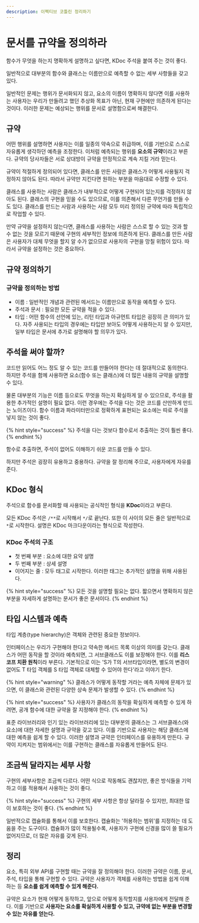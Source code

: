 ```yaml
---
description: 이펙티브 코틀린 정리하기
---
```


# 문서를 규약을 정의하라

함수가 무엇을 하는지 명확하게 설명하고 싶다면, KDoc 주석을 붙여 주는 것이 좋다.

일반적으로 대부분의 함수와 클래스는 이름만으로 예측할 수 없는 세부 사항들을 갖고 있다.

일반적인 문제는 행위가 문서화되지 않고, 요소의 이름이 명확하지 않다면 이를 사용하는 사용자는 우리가 만들려고 했던 추상화 목표가 아닌, 현재 구현에만 의존하게 된다는 것이다. 이러한 문제는 예상되는 행위를 문서로 설명함으로써 해결한다.

## 규약

어떤 행위를 설명하면 사용자는 이를 일종의 약속으로 취급하며, 이를 기반으로 스스로 자유롭게 생각하던 예측을 조정한다. 이처럼 예측되는 행위를 **요소의 규약**이라고 부른다. 규약의 당사자들은 서로 상대방이 규약을 안정적으로 계속 지킬 거라 믿는다.

규약이 적절하게 정의되어 있다면, 클래스를 만든 사람은 클래스가 어떻게 사용될지 걱정하지 않아도 된다. 따라서 규약만 지킨다면 원하는 부분을 마음대로 수정할 수 있다.

클래스를 사용하는 사람은 클래스가 내부적으로 어떻게 구현되어 있는지를 걱정하지 않아도 된다. 클래스의 구현을 믿을 수도 있으므로, 이를 의존해서 다른 무언가를 만들 수도 있다. 클래스를 만드는 사람과 사용하는 사람 모두 미리 정의된 규약에 따라 독립적으로 작업할 수 있다.

만약 규약을 설정하지 않는다면, 클래스를 사용하는 사람은 스스로 할 수 있는 것과 할 수 없는 것을 모르기 때문에 구현의 세부적인 정보에 의존하게 된다. 클래스를 만든 사람은 사용자가 대체 무엇을 할지 알 수가 없으므로 사용자의 구현을 망칠 위험이 있다. 따라서 규약을 설정하는 것은 중요하다.

## 규약 정의하기

### 규약을 정의하는 방법

- 이름 : 일반적인 개념과 관련된 메서드는 이름만으로 동작을 예측할 수 있다.
- 주석과 문서 : 필요한 모든 규약을 적을 수 있다.
- 타입 : 어떤 함수의 선언에 있는, 리턴 타입과 아규먼트 타입은 굉장히 큰 의미가 있다. 자주 사용되는 타입의 경우에는 타입만 보아도 어떻게 사용하는지 알 수 있지만, 일부 타입은 문서에 추가로 설명해야 할 의무가 있다.

## 주석을 써야 할까?

코드만 읽어도 어느 정도 알 수 있는 코드를 만들어야 한다는 데 절대적으로 동의한다. 하지만 주석을 함께 사용하면 요소(함수 또는 클래스)에 더 많은 내용의 규약을 설명할 수 있다.

물론 대부분의 기능은 이름 등으로도 무엇을 하는지 확실하게 알 수 있으므로, 주석을 활용한 추가적인 설명이 필요 없다. 이런 경우에는 주석을 다는 것은 코드를 산만하게 만드는 노이즈이다. 함수 이름과 파라미터만으로 정확하게 표현되는 요소에는 따로 주석을 넣지 않는 것이 좋다.

{% hint style="success" %}
주석을 다는 것보다 함수로서 추출하는 것이 훨씬 좋다.
{% endhint %}

함수로 추출하면, 주석이 없어도 이해하기 쉬운 코드를 만들 수 있다.

하지만 주석은 굉장히 유용하고 중용하다. 규약을 잘 정리해 주므로, 사용자에게 자유를 준다.

## KDoc 형식

주석으로 함수를 문서화할 때 사용되는 공식적인 형식을 **KDoc**이라고 부른다.

모든 KDoc 주석은 `/**`로 시작해서 `*/`로 끝난다. 또한 이 사이의 모든 줄은 일반적으로 `*`로 시작한다. 설명은 KDoc 마크다운이라는 형식으로 작성한다.

### KDoc 주석의 구조

- 첫 번째 부분 : 요소에 대한 요약 설명
- 두 번째 부분 : 상세 설명
- 이어지는 줄 : 모두 태그로 시작한다. 이러한 태그는 추가적인 설명을 위해 사용된다.

{% hint style="success" %}
모든 것을 설명할 필요는 없다. 짧으면서 명확하지 않은 부분을 자세하게 설명하는 문서가 좋은 문서이다.
{% endhint %}

## 타입 시스템과 예측

타입 계층(type hierarchy)은 객체와 관련된 중요한 정보이다.

인터페이스는 우리가 구현해야 한다고 약속한 메서드 목록 이상의 의미를 갖는다. 클래스가 어떤 동작을 할 것이라 예측되면, 그 서브클래스도 이를 보장해야 한다. 이를 **리스코프 치환 원칙**이라 부른다. 기본적으로 이는 'S가 T의 서브타입이라면, 별도의 변경이 없어도 T 타입 객체를 S 타입 객체로 대체할 수 있어야 한다'라고 이야기 한다. 

{% hint style="warning" %}
클래스가 어떻게 동작할 거라는 예측 자체에 문제가 있으면, 이 클래스와 관련된 다양한 상속 문제가 발생할 수 있다.
{% endhint %}

{% hint style="success" %}
사용자가 클래스의 동작을 확실하게 예측할 수 있게 하려면, 공개 함수에 대한 규약을 잘 지정해야 한다. 
{% endhint %}

표준 라이브러리와 인기 있는 라이브러리에 있는 대부분의 클래스는 그 서브클래스(와 요소)에 대한 자세한 설명과 규약을 갖고 있다. 이를 기반으로 사용자는 해당 클래스에 대한 예측을 쉽게 할 수 있다. 이러한 설명과 규약은 인터페이스를 유용하게 만든다. 규약이 지켜지는 범위에서는 이를 구현하는 클래스를 자유롭게 만들어도 된다.

## 조금씩 달라지는 세부 사항

구현의 세부사항은 조금씩 다르다. 어떤 식으로 작동해도 괜찮지만, 좋은 방식들을 기억하고 이를 적용해서 사용하는 것이 좋다.

{% hint style="success" %}
구현의 세부 사항은 항상 달라질 수 있지만, 최대한 많이 보호하는 것이 좋다. 
{% endhint %}

일반적으로 캡슐화를 통해서 이를 보호한다. 캡슐화는 '허용하는 범위'를 지정하는 데 도움을 주는 도구이다. 캡슐화가 많이 적용될수록, 사용자가 구현에 신경을 많이 쓸 필요가 없어지므로, 더 많은 자유를 갖게 된다.

## 정리

요소, 특히 외부 API를 구현할 때는 규약을 잘 정의해야 한다. 이러한 규약은 이름, 문서, 주석, 타입을 통해 구현할 수 있다. 규약은 사용자가 객체를 사용하는 방법을 쉽게 이해하는 등 **요소를 쉽게 예측할 수 있게 해준다.**

규약은 요소가 현재 어떻게 동작하고, 앞으로 어떻게 동작할지를 사용자에게 전달해 준다. 이를 기반으로 **사용자는 요소를 확실하게 사용할 수 있고, 규약에 없는 부분을 변경할 수 있는 자유를 얻는다.**